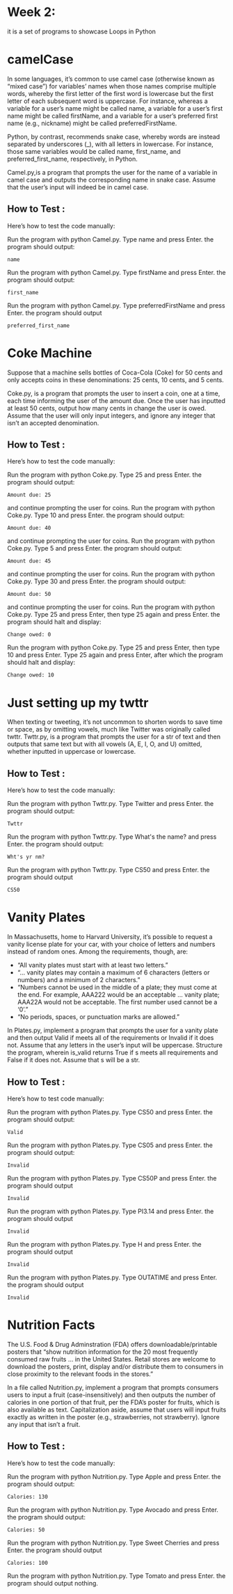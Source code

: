 
# Week 2:
it is a set of programs to showcase Loops in Python

# camelCase 

In some languages, it’s common to use camel case (otherwise known as “mixed case”) for variables’ names when those names comprise multiple words, whereby the first letter of the first word is lowercase but the first letter of each subsequent word is uppercase. For instance, whereas a variable for a user’s name might be called name, a variable for a user’s first name might be called firstName, and a variable for a user’s preferred first name (e.g., nickname) might be called preferredFirstName.

Python, by contrast, recommends snake case, whereby words are instead separated by underscores (_), with all letters in lowercase. For instance, those same variables would be called name, first_name, and preferred_first_name, respectively, in Python.

Camel.py,is a program that prompts the user for the name of a variable in camel case and outputs the corresponding name in snake case. Assume that the user’s input will indeed be in camel case.
## How to Test :

Here’s how to test the code manually:

Run the program with python Camel.py. Type name and press Enter. the program should output:

    name   

Run the program with python Camel.py. Type firstName and press Enter. the program should output:

    first_name

Run the program with python Camel.py. Type preferredFirstName and press Enter. the program should output

    preferred_first_name



# Coke Machine 
Suppose that a machine sells bottles of Coca-Cola (Coke) for 50 cents and only accepts coins in these denominations: 25 cents, 10 cents, and 5 cents.

Coke.py, is a program that prompts the user to insert a coin, one at a time, each time informing the user of the amount due. Once the user has inputted at least 50 cents, output how many cents in change the user is owed. Assume that the user will only input integers, and ignore any integer that isn’t an accepted denomination.
## How to Test :
Here’s how to test the code manually:

Run the program with python Coke.py. Type 25 and press Enter. the program should output:

    Amount due: 25   

and continue prompting the user for coins.
Run the program with python Coke.py. Type 10 and press Enter. the program should output:

    Amount due: 40

and continue prompting the user for coins.
Run the program with python Coke.py. Type 5 and press Enter. the program should output:

    Amount due: 45

and continue prompting the user for coins.
Run the program with python Coke.py. Type 30 and press Enter. the program should output:

    Amount due: 50

and continue prompting the user for coins.
Run the program with python Coke.py. Type 25 and press Enter, then type 25 again and press Enter. the program should halt and display:

    Change owed: 0

Run the program with python Coke.py. Type 25 and press Enter, then type 10 and press Enter. Type 25 again and press Enter, after which the program should halt and display:

    Change owed: 10



# Just setting up my twttr 
When texting or tweeting, it’s not uncommon to shorten words to save time or space, as by omitting vowels, much like Twitter was originally called twttr. Twttr.py, is a program that prompts the user for a str of text and then outputs that same text but with all vowels (A, E, I, O, and U) omitted, whether inputted in uppercase or lowercase.
## How to Test :
Here’s how to test the code manually:

Run the program with python Twttr.py. Type Twitter and press Enter. the program should output:

    Twttr   

Run the program with python Twttr.py. Type What's the name? and press Enter. the program should output:

    Wht's yr nm?

Run the program with python Twttr.py. Type CS50 and press Enter. the program should output

    CS50

# Vanity Plates
In Massachusetts, home to Harvard University, it’s possible to request a vanity license plate for your car, with your choice of letters and numbers instead of random ones. Among the requirements, though, are:

- “All vanity plates must start with at least two letters.”
- “… vanity plates may contain a maximum of 6 characters (letters or numbers) and a minimum of 2 characters.”
- “Numbers cannot be used in the middle of a plate; they must come at the end. For example, AAA222 would be an acceptable … vanity plate; AAA22A would not be acceptable. The first number used cannot be a ‘0’.”
- “No periods, spaces, or punctuation marks are allowed.”

In Plates.py, implement a program that prompts the user for a vanity plate and then output Valid if meets all of the requirements or Invalid if it does not. Assume that any letters in the user’s input will be uppercase. Structure the program, wherein is_valid returns True if s meets all requirements and False if it does not. Assume that s will be a str. 
## How to Test :
Here’s how to test code manually:


Run the program with python Plates.py. Type CS50 and press Enter. the program should output:

    Valid

Run the program with python Plates.py. Type CS05 and press Enter. the program should output:

    Invalid

Run the program with python Plates.py. Type CS50P and press Enter. the program should output

    Invalid

Run the program with python Plates.py. Type PI3.14 and press Enter. the program should output

    Invalid

Run the program with python Plates.py. Type H and press Enter. the program should output

    Invalid

Run the program with python Plates.py. Type OUTATIME and press Enter. the program should output

    Invalid




# Nutrition Facts
The U.S. Food & Drug Adminstration (FDA) offers downloadable/printable posters that “show nutrition information for the 20 most frequently consumed raw fruits … in the United States. Retail stores are welcome to download the posters, print, display and/or distribute them to consumers in close proximity to the relevant foods in the stores.”

In a file called Nutrition.py, implement a program that prompts consumers users to input a fruit (case-insensitively) and then outputs the number of calories in one portion of that fruit, per the FDA’s poster for fruits, which is also available as text. Capitalization aside, assume that users will input fruits exactly as written in the poster (e.g., strawberries, not strawberry). Ignore any input that isn’t a fruit.

## How to Test :
Here’s how to test the code manually:

Run the program with python Nutrition.py. Type Apple and press Enter. the program should output:

    Calories: 130   

Run the program with python Nutrition.py. Type Avocado and press Enter. the program should output:

    Calories: 50

Run the program with python Nutrition.py. Type Sweet Cherries and press Enter. the program should output

    Calories: 100

Run the program with python Nutrition.py. Type Tomato and press Enter. the program should output nothing.
